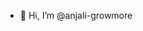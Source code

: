 - 👋 Hi, I’m @anjali-growmore


<!---
anjali-growmore/anjali-growmore is a ✨ special ✨ repository because its `README.md` (this file) appears on your GitHub profile.
You can click the Preview link to take a look at your changes.
--->
